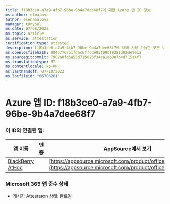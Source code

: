 ```yaml
---
title: f18b3ce0-a7a9-4fb7-96be-9b4a7dee68f7에 대한 Azure 앱 ID 정보
ms.author: elmalova
author: elenamalova
manager: tonybal
ms.date: 07/08/2022
ms.topic: article
ms.service: attestation
certification_type: attested
description: f18b3ce0-a7a9-4fb7-96be-9b4a7dee68f7에 대해 사용 가능한 모든 보안 및 규정 준수 정보입니다.
ms.openlocfilehash: 0845776751fdac6ffcde95f09bf8281d02de9e1a
ms.sourcegitcommit: 7902a8fe5a55d715023f34ea1ab987b4d715a4f7
ms.translationtype: MT
ms.contentlocale: ko-KR
ms.lasthandoff: 07/10/2022
ms.locfileid: "66706261"
---
```

# <a name="azure-app-id-f18b3ce0-a7a9-4fb7-96be-9b4a7dee68f7"></a>Azure 앱 ID: f18b3ce0-a7a9-4fb7-96be-9b4a7dee68f7


### <a name="apps-associated-with-this-id"></a>이 ID와 연결된 앱:
| **앱 이름** | **인증** | **AppSource에서 보기** |
|--------------|---------------|-----------------------|
| [BlackBerry AtHoc](../forward/WA200003065.md) |  | [https://appsource.microsoft.com/product/office/WA200003065](https://appsource.microsoft.com/product/office/WA200003065) |

### <a name="microsoft-365-app-compliance-status"></a>Microsoft 365 앱 준수 상태
- 게시자 Attestaton 상태: 완료됨
